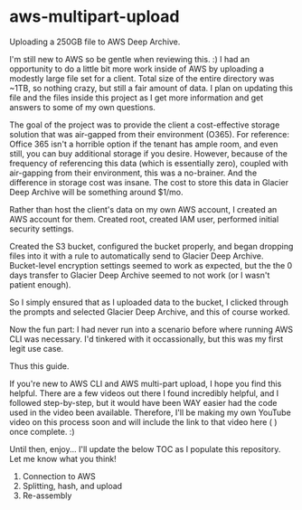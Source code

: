 # aws-multipart-upload
Uploading a 250GB file to AWS Deep Archive. 

I'm still new to AWS so be gentle when reviewing this. :) I had an opportunity to do a little bit more work inside of AWS
by uploading a modestly large file set for a client. Total size of the entire directory was ~1TB, so nothing crazy, but still a fair amount of data.
I plan on updating this file and the files inside this project as I get more information and get answers to some of my own questions.

The goal of the project was to provide the client a cost-effective storage solution that was air-gapped from their environment (O365).
For reference: Office 365 isn't a horrible option if the tenant has ample room, and even still, you can buy additional storage if you desire.
However, because of the frequency of referencing this data (which is essentially zero), coupled with air-gapping from their environment, this was a no-brainer. 
And the difference in storage cost was insane. The cost to store this data in Glacier Deep Archive will be something around $1/mo.

Rather than host the client's data on my own AWS account, I created an AWS account for them. 
Created root, created IAM user, performed initial security settings.

Created the S3 bucket, configured the bucket properly, and began dropping files into it with a rule to automatically send to Glacier Deep Archive.
Bucket-level encryption settings seemed to work as expected, but the the 0 days transfer to Glacier Deep Archive seemed to not work (or I wasn't patient enough).

So I simply ensured that as I uploaded data to the bucket, I clicked through the prompts and selected Glacier Deep Archive, and this of course worked.

Now the fun part: I had never run into a scenario before where running AWS CLI was necessary. 
I'd tinkered with it occassionally, but this was my first legit use case.

Thus this guide. 

If you're new to AWS CLI and AWS multi-part upload, I hope you find this helpful. There are a few videos out there I found incredibly helpful,
and I followed step-by-step, but it would have been WAY easier had the code used in the video been available. Therefore, I'll be making my own
YouTube video on this process soon and will include the link to that video here ( ) once complete. :)

Until then, enjoy... I'll update the below TOC as I populate this repository. Let me know what you think!

1. Connection to AWS
2. Splitting, hash, and upload
3. Re-assembly
